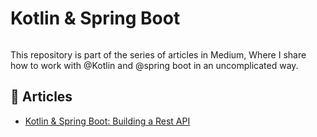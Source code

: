 # Kotlin & Spring Boot
<p>
<img src="https://img.shields.io/badge/STATUS-IN%20DEVELOPMENT-brightgreen" alt=""/>
</p>
This repository is part of the series of articles in Medium, 
Where I share how to work with @Kotlin and @spring boot in an uncomplicated way.

## 📕 Articles 
* [Kotlin & Spring Boot: Building a Rest API](https://medium.com/proandroiddev/kotlin-spring-boot-building-a-rest-api-29598d39a392)